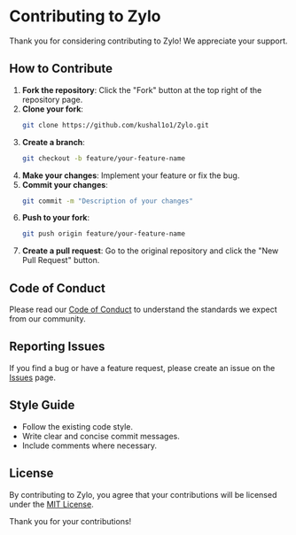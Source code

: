 # Contributing to Zylo

Thank you for considering contributing to Zylo! We appreciate your support.

## How to Contribute

1. **Fork the repository**: Click the "Fork" button at the top right of the repository page.
2. **Clone your fork**: 
    ```sh
    git clone https://github.com/kushal1o1/Zylo.git
    ```
3. **Create a branch**: 
    ```sh
    git checkout -b feature/your-feature-name
    ```
4. **Make your changes**: Implement your feature or fix the bug.
5. **Commit your changes**: 
    ```sh
    git commit -m "Description of your changes"
    ```
6. **Push to your fork**: 
    ```sh
    git push origin feature/your-feature-name
    ```
7. **Create a pull request**: Go to the original repository and click the "New Pull Request" button.

## Code of Conduct

Please read our [Code of Conduct](CODE_OF_CONDUCT.md) to understand the standards we expect from our community.

## Reporting Issues

If you find a bug or have a feature request, please create an issue on the [Issues](https://github.com/your-username/Zylo/issues) page.

## Style Guide

- Follow the existing code style.
- Write clear and concise commit messages.
- Include comments where necessary.

## License

By contributing to Zylo, you agree that your contributions will be licensed under the [MIT License](LICENSE).

Thank you for your contributions!
